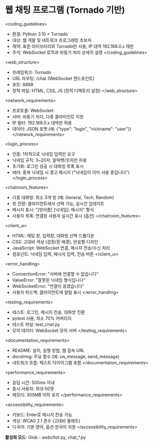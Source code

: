 # 웹 채팅 프로그램 (Tornado 기반)

<coding_guidelines>
- 환경: Python 3.10 + Tornado
- 대상: 웹 개발 및 네트워크 프로그래밍 초보자
- 제약: 표준 라이브러리와 Tornado만 사용, IP 대역 192.168.0.x 제한
- 주석: WebSocket 로직과 비동기 처리 상세히 설명
</coding_guidelines>

<web_structure>
- 프레임워크: Tornado
- URL 라우팅: /chat (WebSocket 엔드포인트)
- 포트: 8888
- 정적 파일: HTML, CSS, JS (정적 디렉토리 설정)
</web_structure>

<network_requirements>
- 프로토콜: WebSocket
- 서버: 비동기 처리, 다중 클라이언트 지원
- IP 필터: 192.168.0.x 대역만 허용
- 데이터: JSON 포맷 (예: {"type": "login", "nickname": "user"})
</network_requirements>

<login_process>
- 인증: 1차적으로 닉네임 입력만 요구
- 닉네임 규칙: 3~20자, 알파벳/숫자만 허용
- 초기화: 로그인 성공 시 대화방 목록 표시
- 에러: 중복 닉네임 시 경고 메시지 ("닉네임이 이미 사용 중입니다")
</login_process>

<chatroom_features>
- 다중 대화방: 최소 3개 방 (예: General, Tech, Random)
- 방 전환: 클라이언트에서 선택 가능, 실시간 업데이트
- 메시지 표시: "[방이름] [닉네임]: 메시지" 형식
- 사용자 목록: 연결된 사용자 실시간 표시 (옵션)
</chatroom_features>

<client_ui>
- HTML: 채팅 창, 입력창, 대화방 선택 드롭다운
- CSS: 고대비 색상 (검정/흰 배경), 반응형 디자인
- JavaScript: WebSocket 연결, 메시지 전송/수신 처리
- 컴포넌트: 닉네임 입력, 메시지 입력, 전송 버튼
</client_ui>

<error_handling>
- ConnectionError: "서버에 연결할 수 없습니다"
- ValueError: "잘못된 닉네임 형식입니다"
- WebSocketError: "연결이 끊겼습니다"
- 사용자 피드백: 클라이언트에 알림 표시
</error_handling>

<testing_requirements>
- 테스트: 로그인, 메시지 전송, 대화방 전환
- pytest 사용, 최소 70% 커버리지
- 테스트 파일: test_chat.py
- 모의 데이터: WebSocket 모의 서버
</testing_requirements>

<documentation_requirements>
- README: 설치, 실행 방법, 웹 접속 URL
- docstring: 주요 함수 (예: on_message, send_message)
- 네트워크 흐름: 텍스트 다이어그램 포함
</documentation_requirements>

<performance_requirements>
- 응답 시간: 500ms 이내
- 동시 사용자: 최대 50명
- 메모리: 300MB 이하 유지
</performance_requirements>

<accessibility_requirements>
- 키보드: Enter로 메시지 전송 가능
- 색상: WCAG 2.1 준수 (고대비 팔레트)
- 다국어: 기본 영어, 옵션 한국어 지원
</accessibility_requirements>

**활성화 모드**: Glob - *webchat*.py, chat_*.py
